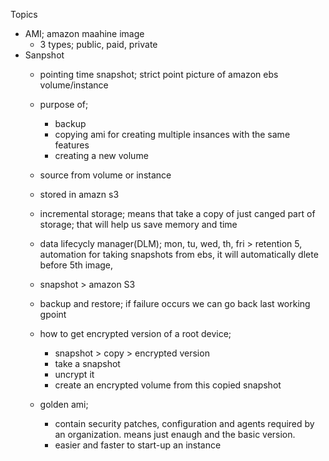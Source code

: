 Topics
  - AMI; amazon maahine image
    - 3 types; public, paid, private
  - Sanpshot
    - pointing time snapshot; strict point picture of amazon ebs volume/instance
    - purpose of;
      - backup
      - copying ami for creating multiple insances with the same features
      - creating a new volume
    
    - source from volume or instance
    - stored in amazn s3
    - incremental storage; means that take a copy of just canged part of storage; that will help us save memory and time
    - data lifecycly manager(DLM); mon, tu, wed, th, fri > retention 5, automation for taking snapshots from ebs, it will automatically dlete before 5th image, 
    - snapshot > amazon S3
    - backup and restore; if failure occurs we can go back last working gpoint
    - how to get encrypted version of a root device;
      - snapshot > copy > encrypted version 
      - take a snapshot
      - uncrypt it
      - create an encrypted volume from this copied snapshot
    - golden ami; 
      - contain security patches, configuration and agents required by an organization. means just enaugh and the basic version.
      - easier and faster to start-up an instance
